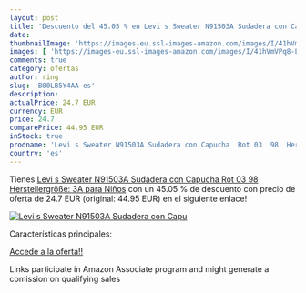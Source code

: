 ```yaml
---
layout: post
title: 'Descuento del 45.05 % en Levi s Sweater N91503A Sudadera con Capu'
date: 
thumbnailImage: 'https://images-eu.ssl-images-amazon.com/images/I/41hVmVPq8-L._SL200_.jpg'
images: [ 'https://images-eu.ssl-images-amazon.com/images/I/41hVmVPq8-L._SL200_.jpg' ]
comments: true
category: ofertas
author: ring
slug: 'B00LB5Y4AA-es'
description:
actualPrice: 24.7 EUR
currency: EUR
price: 24.7
comparePrice: 44.95 EUR
inStock: true
prodname: 'Levi s Sweater N91503A Sudadera con Capucha  Rot 03  98  Herstellergröße: 3A  para Niños'
country: 'es'
---
```


Tienes [Levi s Sweater N91503A Sudadera con Capucha  Rot 03  98  Herstellergröße: 3A  para Niños](https://www.amazon.es/dp/B00LB5Y4AA/?tag=tolees-21) con un 45.05 % de descuento con precio de oferta de 24.7 EUR (original: 44.95 EUR) en el siguiente enlace!

[![Levi s Sweater N91503A Sudadera con Capu](https://images-eu.ssl-images-amazon.com/images/I/41hVmVPq8-L._SL200_.jpg)](https://www.amazon.es/dp/B00LB5Y4AA/?tag=tolees-21)

Características principales:


[Accede a la oferta!!](https://www.amazon.es/dp/B00LB5Y4AA/?tag=tolees-21)

Links participate in Amazon Associate program and might generate a comission on qualifying sales


